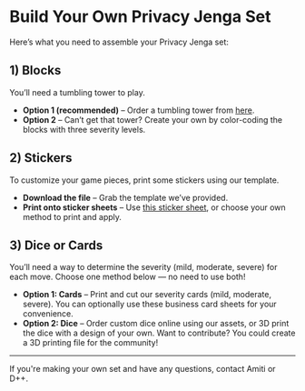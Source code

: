 # Build Your Own Privacy Jenga Set

Here’s what you need to assemble your Privacy Jenga set:

## 1) Blocks
You’ll need a tumbling tower to play.

- **Option 1 (recommended)** – Order a tumbling tower from [here](https://www.amazon.com/gp/product/B0CQR7M3JH/ref=ppx_yo_dt_b_search_asin_image).
- **Option 2** – Can’t get that tower? Create your own by color-coding the blocks with three severity levels.

## 2) Stickers
To customize your game pieces, print some stickers using our template.

- **Download the file** – Grab the template we’ve provided.
- **Print onto sticker sheets** – Use [this sticker sheet](https://www.amazon.com/gp/product/B09BBJLCP4/ref=ppx_yo_dt_b_search_asin_title), or choose your own method to print and apply.

## 3) Dice or Cards
You’ll need a way to determine the severity (mild, moderate, severe) for each move. Choose one method below — no need to use both!

- **Option 1: Cards** – Print and cut our severity cards (mild, moderate, severe). You can optionally use these business card sheets for your convenience.
- **Option 2: Dice** – Order custom dice online using our assets, or 3D print the dice with a design of your own. Want to contribute? You could create a 3D printing file for the community!

---

If you're making your own set and have any questions, contact Amiti or D++.
